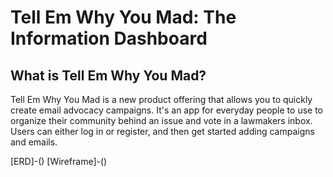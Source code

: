 # Tell Em Why You Mad: The Information Dashboard

<!-- ## Setup: Follow these steps exactly

1. Clone this repository
1. `cd` into the directory it creates
1. In the `api` directory, create a copy of the `database.json.example` and remove the `.example` extension.
1. Run `json-server -p 8088 -w database.json` from the `api` directory. If you do not have json-server, install with `npm install json-server`.
1. Run `npm install` and wait for all dependencies to be installed.
1. Run `npm start` to verify that installation was successful.

> **Note:** Your `database.json` file is already in the `.gitignore` file for this project, so it will never be added to the repo or pushed to Github. -->

## What is Tell Em Why You Mad?

Tell Em Why You Mad is a new product offering that allows you to quickly create email advocacy campaigns. It's an app for everyday people to use to organize their community behind an issue and vote in a lawmakers inbox. Users can either log in or register, and then get started adding campaigns and emails.


[ERD]-()
[Wireframe]-()

<!-- You will be using the React library to build out this application, and tailwind library to build out this application.

To start you off, here's an example of what some of the resources in your API should look like once it's populated with some data from your application. -->

<!-- ### Users

```json
"users": [{"id": 1, "email": "test@test.com", "name": "Camron", "isAdmin": true}],
"campaigns": [{"id": , "title": , "templateEmail": "", "status": , "issue": ,}]
```



<!-- ## A Note About Authentication

We want you to know that the login and registration code we have given you is fake, completely insecure, and would never be implemented in a professional application. It is a simulation authentication using very simplistic tools, because authentication is not a learning objective of students at NSS.

You will be using [session storage](https://javascript.info/localstorage#sessionstorage) to keep track of which user has logged into Nutshell. You need to read the code in the **`Login.js`** and **`Register.js`** components so that you see what is going on, but you do not need to change it.

## Keep in mind some tips for a good usable app
1. Use acceptable conventions
   * Logo positioned at top left
   * Navigation across the top or down the left side
2. Visual hierarchy
   * Most important information is the most prominent
3. Break pages up into defined sections
   * Logically related content should be related visually
4. That which is clickable should be obviously clickable.
5. Eliminate distractions
   * Use only two typefaces
   * Limit color pallet (3 colors with black and white)
   * Use a grid
6. Support scanning (users don't read)
   * Use plenty of headings
   * Short paragraphs
   * Bulleted lists
7. Strive for consistency. -->
